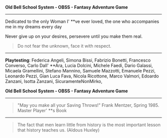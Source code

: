 **Old Bell School System - OBSS - Fantasy Adventure Game**

---

Dedicated to the only Woman I' \*\*ve ever loved, the one who accompanies me in my dreams every day

Never give up on your desires, persevere until you make them real.

> Do not fear the unknown, face it with respect.

---

**Playtesting**: Federica Angeli, Simona Bissi, Fabrizio Bonetti, Francesco Converso, Carlo Dall' \*\*Ara, Lucia Dolcini, Michele Faedi, Dario Galassi, Micaela Gramellini, Stefano Mannino, Samuele Mazzotti, Emanuele Pezzi, Leonardo Pezzi, Gian Luca Fava, Nicola Ricottone, Marco Valmori, Edoardo Zanzani, Isotta Zanzani, SicuramenteNonMirko,

**Old Bell School System - OBSS - Fantasy Adventure Game**

---

> "May you make all your Saving Throws!" Frank Mentzer, Spring 1985. Master Player' \*\*s Book

---

> The fact that men learn little from history is the most important lesson that history teaches us. (Aldous Huxley)